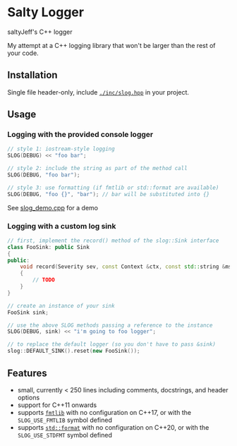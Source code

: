 # Salty Logger
saltyJeff's C++ logger

My attempt at a C++ logging library that won't be larger than the rest of your code.


## Installation
Single file header-only, include [`./inc/slog.hpp`](./inc/slog.hpp) in your project.

## Usage
### Logging with the provided console logger
```c++
// style 1: iostream-style logging
SLOG(DEBUG) << "foo bar";

// style 2: include the string as part of the method call
SLOG(DEBUG, "foo bar");

// style 3: use formatting (if fmtlib or std::format are available)
SLOG(DEBUG, "foo {}", "bar"); // bar will be substituted into {}
```
See [slog_demo.cpp](./slog_demo.cpp) for a demo

### Logging with a custom log sink
```c++
// first, implement the record() method of the slog::Sink interface
class FooSink: public Sink
{
public:
    void record(Severity sev, const Context &ctx, const std::string &msg) override
    {
        // TODO
    }
}

// create an instance of your sink
FooSink sink;

// use the above SLOG methods passing a reference to the instance
SLOG(DEBUG, sink) << "i'm going to foo logger";

// to replace the default logger (so you don't have to pass &sink)
slog::DEFAULT_SINK().reset(new FooSink());
```

## Features
* small, currently < 250 lines including comments, docstrings, and header options
* support for C++11 onwards
* supports [`fmtlib`](https://github.com/fmtlib/fmt/tree/master) with no configuration on C++17, or with the `SLOG_USE_FMTLIB` symbol defined
* supports [`std::format`](https://en.cppreference.com/w/cpp/utility/format/format) with no configuration on C++20, or with the `SLOG_USE_STDFMT` symbol defined
